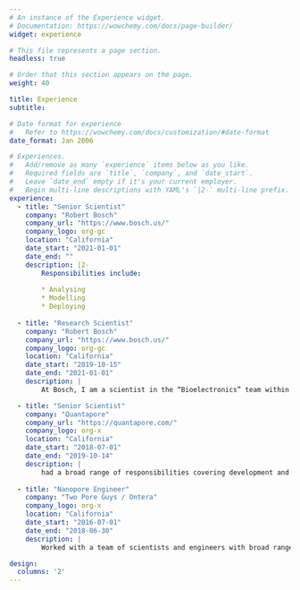 ```yaml
---
# An instance of the Experience widget.
# Documentation: https://wowchemy.com/docs/page-builder/
widget: experience

# This file represents a page section.
headless: true

# Order that this section appears on the page.
weight: 40

title: Experience
subtitle:

# Date format for experience
#   Refer to https://wowchemy.com/docs/customization/#date-format
date_format: Jan 2006

# Experiences.
#   Add/remove as many `experience` items below as you like.
#   Required fields are `title`, `company`, and `date_start`.
#   Leave `date_end` empty if it's your current employer.
#   Begin multi-line descriptions with YAML's `|2-` multi-line prefix.
experience:
  - title: "Senior Scientist"
    company: "Robert Bosch"
    company_url: "https://www.bosch.us/"
    company_logo: org-gc
    location: "California"
    date_start: "2021-01-01"
    date_end: ""
    description: |2-
        Responsibilities include:
        
        * Analysing
        * Modelling
        * Deploying
        
  - title: "Research Scientist"
    company: "Robert Bosch"
    company_url: "https://www.bosch.us/"
    company_logo: org-gc
    location: "California"
    date_start: "2019-10-15"
    date_end: "2021-01-01"
    description: |
        At Bosch, I am a scientist in the “Bioelectronics” team within the corporate research organization. We design novel biosensors and take them from early stage proof-of-concept to the productization phase before handing them off to other business units within Bosch. My focus has been platform development and integration based on novel electrical nanobiosensors for single- molecule applications. I perform a wide range of tasks from making devices in the clean room to characterizing them using analytical techniques to designing and conducting single-molecule experiments as well as signal processing and data analysis.

  - title: "Senior Scientist"
    company: "Quantapore"
    company_url: "https://quantapore.com/"
    company_logo: org-x
    location: "California"
    date_start: "2018-07-01"
    date_end: "2019-10-14"
    description: |
        had a broad range of responsibilities covering development and optimization of Quantapore’s proprietary nanopore-based sequencing technology. This involves process development and integration for nanopore chip design and manufacturing as well as running sequencing experiments to optimize the overall platform, and bring the idea from a proof-of-concept to a market-ready product
    
  - title: "Nanopore Engineer"
    company: "Two Pore Guys / Ontera"
    company_logo: org-x
    location: "California"
    date_start: "2016-07-01"
    date_end: "2018-06-30"
    description: |
        Worked with a team of scientists and engineers with broad range of responsibilities falling under product development category. I was the project lead for transferring the nanopore sensors from lab-scale proof-of-concept to mass-scale production as well as implementing quality control and testing. This included interfacing with manufacturing partners and subcontractors to establish a manufacturing pipeline.

design:
  columns: '2'
---
```

